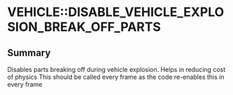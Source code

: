 # VEHICLE::DISABLE_VEHICLE_EXPLOSION_BREAK_OFF_PARTS

## Summary
Disables parts breaking off during vehicle explosion. Helps in reducing cost of physics
This should be called every frame as the code re-enables this in every frame